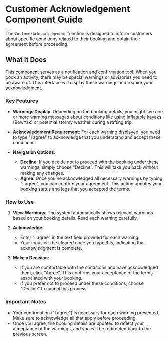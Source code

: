 # Customer Acknowledgement Component Guide

The `CustomerAcknowledgement` function is designed to inform customers about specific conditions related to their booking and obtain their agreement before proceeding.

## What It Does

This component serves as a notification and confirmation tool. When you book an activity, there may be special warnings or advisories you need to be aware of. This interface will display these warnings and require your acknowledgment.

### Key Features

- **Warnings Display**: Depending on the booking details, you might see one or more warning messages about conditions like using inflatable kayaks (BowYak) or potential stormy weather during a rafting trip.
  
- **Acknowledgment Requirement**: For each warning displayed, you need to type "I agree" to acknowledge that you understand and accept these conditions.

- **Navigation Options**:
  - **Decline**: If you decide not to proceed with the booking under these warnings, simply choose "Decline". This will take you back without making any changes.
  - **Agree**: Once you've acknowledged all necessary warnings by typing "I agree", you can confirm your agreement. This action updates your booking status and logs that you accepted the terms.

### How to Use

1. **View Warnings**: The system automatically shows relevant warnings based on your booking details. Read each warning carefully.

2. **Acknowledge**:
   - Enter "I agree" in the text field provided for each warning.
   - Your focus will be cleared once you type this, indicating that acknowledgment is complete.

3. **Make a Decision**:
   - If you are comfortable with the conditions and have acknowledged them, click "Agree". This confirms your acceptance of the terms associated with your booking.
   - If you prefer not to proceed under these conditions, choose "Decline" to cancel this process.

### Important Notes

- Your confirmation ("I agree") is necessary for each warning presented. Make sure to acknowledge all that apply before proceeding.
- Once you agree, the booking details are updated to reflect your acceptance of the warnings, and you will be redirected back to the previous screen.
